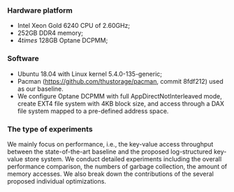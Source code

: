 ### Hardware platform
- Intel Xeon Gold 6240 CPU of 2.60GHz;
- 252GB DDR4 memory;
- 4$times$ 128GB Optane DCPMM;

### Software
- Ubuntu 18.04 with Linux kernel 5.4.0-135-generic;
- Pacman (https://github.com/thustorage/pacman, commit 8fdf212) used as our baseline.
- We configure Optane DCPMM with full AppDirectNotInterleaved mode, create EXT4 file system with 4KB block size, and access through a DAX file system mapped to a pre-defined address space.

### The type of experiments

We mainly focus on performance, i.e., the key-value access throughput between the state-of-the-art baseline and the proposed log-structured key-value store system. We conduct detailed experiments including the overall performance comparison, the numbers of garbage collection, the amount of memory accesses. We also break down the contributions of the several proposed individual optimizations.